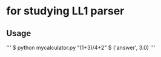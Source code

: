# for studying LL1 parser

## Usage
'''
$ python mycalculator.py "(1+3)/4+2"
$ ('answer', 3.0)
'''

